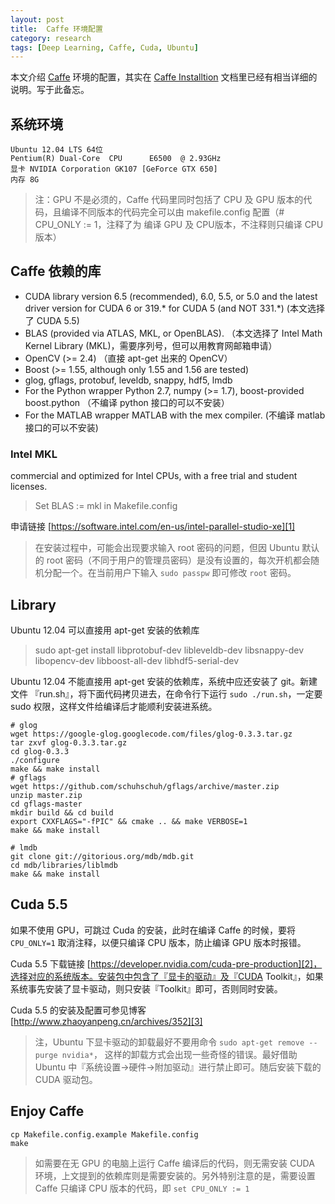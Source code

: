 ```yaml
---
layout: post
title:  Caffe 环境配置
category: research
tags: [Deep Learning, Caffe, Cuda, Ubuntu]
---
```


本文介绍 [Caffe](http://caffe.berkeleyvision.org) 环境的配置，其实在 [Caffe Installtion](http://caffe.berkeleyvision.org/installation.html) 文档里已经有相当详细的说明。写于此备忘。

## 系统环境

    Ubuntu 12.04 LTS 64位
	Pentium(R) Dual-Core  CPU      E6500  @ 2.93GHz 
	显卡 NVIDIA Corporation GK107 [GeForce GTX 650]
	内存 8G
	
> 注：GPU 不是必须的，Caffe 代码里同时包括了 CPU 及 GPU 版本的代码，且编译不同版本的代码完全可以由 makefile.config 配置（# CPU_ONLY := 1，注释了为 编译 GPU 及 CPU版本，不注释则只编译 CPU版本）

## Caffe 依赖的库


* CUDA library version 6.5 (recommended), 6.0, 5.5, or 5.0 and the latest driver version for CUDA 6 or 319.* for CUDA 5 (and NOT 331.*) (本文选择了 CUDA 5.5)
* BLAS (provided via ATLAS, MKL, or OpenBLAS). （本文选择了 Intel Math Kernel Library (MKL)，需要序列号，但可以用教育网邮箱申请）
* OpenCV (>= 2.4) （直接 apt-get 出来的 OpenCV）
* Boost (>= 1.55, although only 1.55 and 1.56 are tested)
* glog, gflags, protobuf, leveldb, snappy, hdf5, lmdb
* For the Python wrapper Python 2.7, numpy (>= 1.7), boost-provided boost.python （不编译 python 接口的可以不安装）
* For the MATLAB wrapper MATLAB with the mex compiler. (不编译 matlab 接口的可以不安装)


### Intel MKL

commercial and optimized for Intel CPUs, with a free trial and student licenses. 
> Set BLAS := mkl in Makefile.config
	
申请链接 [https://software.intel.com/en-us/intel-parallel-studio-xe][1]

> 在安装过程中，可能会出现要求输入 root 密码的问题，但因 Ubuntu 默认的 root 密码（不同于用户的管理员密码）是没有设置的，每次开机都会随机分配一个。在当前用户下输入 `sudo passpw` 即可修改 `root` 密码。

[1]: https://software.intel.com/en-us/intel-parallel-studio-xe

## Library

Ubuntu 12.04 可以直接用 apt-get 安装的依赖库

> sudo apt-get install libprotobuf-dev libleveldb-dev libsnappy-dev libopencv-dev libboost-all-dev libhdf5-serial-dev
	
Ubuntu 12.04 不能直接用 apt-get 安装的依赖库，系统中应还安装了 git。新建文件 『run.sh』，将下面代码拷贝进去，在命令行下运行 `sudo ./run.sh`，一定要 sudo 权限，这样文件给编译后才能顺利安装进系统。

	# glog
	wget https://google-glog.googlecode.com/files/glog-0.3.3.tar.gz
	tar zxvf glog-0.3.3.tar.gz
	cd glog-0.3.3
	./configure
	make && make install
	# gflags
	wget https://github.com/schuhschuh/gflags/archive/master.zip
	unzip master.zip
	cd gflags-master
	mkdir build && cd build
	export CXXFLAGS="-fPIC" && cmake .. && make VERBOSE=1
	make && make install
	
	# lmdb
	git clone git://gitorious.org/mdb/mdb.git
	cd mdb/libraries/liblmdb
	make && make install

## Cuda 5.5

如果不使用 GPU，可跳过 Cuda 的安装，此时在编译 Caffe 的时候，要将 `CPU_ONLY=1` 取消注释，以便只编译 CPU 版本，防止编译 GPU 版本时报错。

Cuda 5.5 下载链接 [https://developer.nvidia.com/cuda-pre-production][2]，选择对应的系统版本。安装包中包含了『显卡的驱动』及『CUDA Toolkit』，如果系统事先安装了显卡驱动，则只安装『Toolkit』即可，否则同时安装。

Cuda 5.5 的安装及配置可参见博客 [http://www.zhaoyanpeng.cn/archives/352][3]

> 注，Ubuntu 下显卡驱动的卸载最好不要用命令 `sudo apt-get remove --purge nvidia*`， 这样的卸载方式会出现一些奇怪的错误。最好借助 Ubuntu 中『系统设置->硬件->附加驱动』进行禁止即可。随后安装下载的 CUDA 驱动包。

[2]: https://developer.nvidia.com/cuda-pre-production
[3]: http://www.zhaoyanpeng.cn/archives/352

## Enjoy Caffe
	
	cp Makefile.config.example Makefile.config
	make

> 如需要在无 GPU 的电脑上运行 Caffe 编译后的代码，则无需安装 CUDA 环境，上文提到的依赖库则是需要安装的。另外特别注意的是，需要设置 Caffe 只编译 CPU 版本的代码，即 `set CPU_ONLY := 1`

